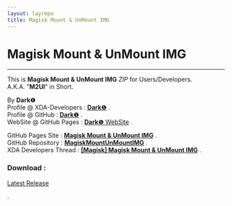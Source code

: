```yaml
---
layout: layrepo
title: Magisk Mount & UnMount IMG
---
```

   
# Magisk Mount & UnMount IMG #   

----------

This is **Magisk Mount & UnMount IMG** *ZIP* for Users/Developers.  
A.K.A. "**M2UI**" in Short.  
  
By **Dark**❶  
Profile @ XDA-Developers : [**Dark**❶](http://forum.xda-developers.com/member.php?u=7292542 "XDA Profile") .  
Profile @ GitHub : [**Dark**❶](https://github.com/dark-1 "GitHub Profile") .   
WebSite @ GitHub Pages : [**Dark**❶ WebSite](https://dark-1.github.io "GitHub WebSite") .   
  
  
GitHub Pages Site : [**Magisk Mount & UnMount IMG**](https://dark-1.github.io/MagiskMountUnMountIMG "GitHub Pages") .  
GitHub Repository : [**MagiskMountUnMountIMG**](https://github.com/dark-1/MagiskMountUnMountIMG "GitHub") .  
XDA Developers Thread : [**[Magisk] Magisk Mount & UnMount IMG**](https://forum.xda-developers.com/apps/magisk/magisk-mount-unmount-img-t3597614 "XDA Developers") .  
  
  
### Download : ###   
[Latest Release](https://github.com/dark-1/MagiskMountUnMountIMG/releases/latest "Latest Release")   
   
.
